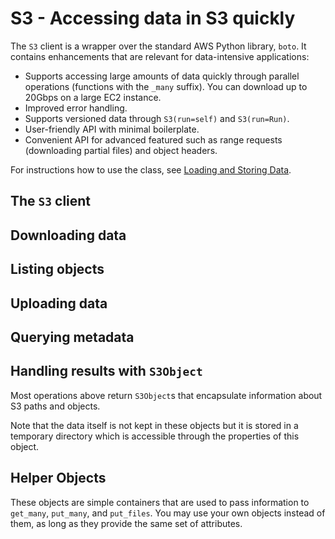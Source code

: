 # S3 - Accessing data in S3 quickly

The `S3` client is a wrapper over the standard AWS Python library, `boto`. It contains enhancements that are relevant for data-intensive applications:

 - Supports accessing large amounts of data quickly through parallel operations (functions with the `_many` suffix). You can download up to 20Gbps on a large EC2 instance.
 - Improved error handling.
 - Supports versioned data through `S3(run=self)` and `S3(run=Run)`.
 - User-friendly API with minimal boilerplate.
 - Convenient API for advanced featured such as range requests (downloading partial files) and object headers.
 
For instructions how to use the class, see [Loading and Storing Data](/scaling/data).

<!-- WARNING: THIS FILE WAS AUTOGENERATED! DO NOT EDIT! Instead, edit the notebook w/the location & name as this file. -->

## The `S3` client


<DocSection type="class" name="S3" module="metaflow" show_import="True" heading_level="3" link="https://github.com/Netflix/metaflow/tree/master/metaflow/plugins/datatools/s3/s3.py#L458">
<SigArgSection>
<SigArg name="tmproot='.', bucket=None, prefix=None, run=None, s3root=None" />
</SigArgSection>
<Description summary="The Metaflow S3 client." extended_summary="This object manages the connection to S3 and a temporary diretory that is used\nto download objects. Note that in most cases when the data fits in memory, no local\ndisk IO is needed as operations are cached by the operating system, which makes\noperations fast as long as there is enough memory available.\n\nThe easiest way is to use this object as a context manager:\n```\nwith S3() as s3:\n    data = [obj.blob for obj in s3.get_many(urls)]\nprint(data)\n```\nThe context manager takes care of creating and deleting a temporary directory\nautomatically. Without a context manager, you must call `.close()` to delete\nthe directory explicitly:\n```\ns3 = S3()\ndata = [obj.blob for obj in s3.get_many(urls)]\ns3.close()\n```\nYou can customize the location of the temporary directory with `tmproot`. It\ndefaults to the current working directory.\n\nTo make it easier to deal with object locations, the client can be initialized\nwith an S3 path prefix. There are three ways to handle locations:\n\n1. Use a `metaflow.Run` object or `self`, e.g. `S3(run=self)` which\n   initializes the prefix with the global `DATATOOLS_S3ROOT` path, combined\n   with the current run ID. This mode makes it easy to version data based\n   on the run ID consistently. You can use the `bucket` and `prefix` to\n   override parts of `DATATOOLS_S3ROOT`.\n\n2. Specify an S3 prefix explicitly with `s3root`,\n   e.g. `S3(s3root='s3://mybucket/some/path')`.\n\n3. Specify nothing, i.e. `S3()`, in which case all operations require\n   a full S3 url prefixed with `s3://`." />
<ParamSection name="Parameters">
	<Parameter name="tmproot" type="str, default: '.'" desc="Where to store the temporary directory." />
	<Parameter name="bucket" type="str, optional" desc="Override the bucket from `DATATOOLS_S3ROOT` when `run` is specified." />
	<Parameter name="prefix" type="str, optional" desc="Override the path from `DATATOOLS_S3ROOT` when `run` is specified." />
	<Parameter name="run" type="FlowSpec or Run, optional" desc="Derive path prefix from the current or a past run ID, e.g. S3(run=self)." />
	<Parameter name="s3root" type="str, optional" desc="If `run` is not specified, use this as the S3 prefix." />
</ParamSection>
</DocSection>



<DocSection type="method" name="S3.close" module="metaflow" show_import="False" heading_level="4" link="https://github.com/Netflix/metaflow/tree/master/metaflow/plugins/datatools/s3/s3.py#L590">
<SigArgSection>
<SigArg name="self" />
</SigArgSection>
<Description summary="Delete all temporary files downloaded in this context." />

</DocSection>


## Downloading data


<DocSection type="method" name="S3.get" module="metaflow" show_import="False" heading_level="4" link="https://github.com/Netflix/metaflow/tree/master/metaflow/plugins/datatools/s3/s3.py#L871">
<SigArgSection>
<SigArg name="self" /><SigArg name="key" type="Union" default="None" /><SigArg name="return_missing" type="bool" default="False" /><SigArg name="return_info" type="bool" default="True" />
</SigArgSection>
<Description summary="Get a single object from S3." />
<ParamSection name="Parameters">
	<Parameter name="key" type="Union[str, S3GetObject], optional, default None" desc="Object to download. It can be an S3 url, a path suffix, or\nan S3GetObject that defines a range of data to download. If None, or\nnot provided, gets the S3 root." />
	<Parameter name="return_missing" type="bool, default False" desc="If set to True, do not raise an exception for a missing key but\nreturn it as an `S3Object` with `.exists == False`." />
	<Parameter name="return_info" type="bool, default True" desc="If set to True, fetch the content-type and user metadata associated\nwith the object at no extra cost, included for symmetry with `get_many`" />
</ParamSection>
<ParamSection name="Returns">
	<Parameter type="S3Object" desc="An S3Object corresponding to the object requested." />
</ParamSection>
</DocSection>



<DocSection type="method" name="S3.get_many" module="metaflow" show_import="False" heading_level="4" link="https://github.com/Netflix/metaflow/tree/master/metaflow/plugins/datatools/s3/s3.py#L978">
<SigArgSection>
<SigArg name="self" /><SigArg name="keys" type="Iterable" /><SigArg name="return_missing" type="bool" default="False" /><SigArg name="return_info" type="bool" default="True" />
</SigArgSection>
<Description summary="Get many objects from S3 in parallel." />
<ParamSection name="Parameters">
	<Parameter name="keys" type="Iterable[Union[str, S3GetObject]]" desc="Objects to download. Each object can be an S3 url, a path suffix, or\nan S3GetObject that defines a range of data to download." />
	<Parameter name="return_missing" type="bool, default False" desc="If set to True, do not raise an exception for a missing key but\nreturn it as an `S3Object` with `.exists == False`." />
	<Parameter name="return_info" type="bool, default True" desc="If set to True, fetch the content-type and user metadata associated\nwith the object at no extra cost, included for symmetry with `get_many`." />
</ParamSection>
<ParamSection name="Returns">
	<Parameter type="List[S3Object]" desc="S3Objects corresponding to the objects requested." />
</ParamSection>
</DocSection>



<DocSection type="method" name="S3.get_recursive" module="metaflow" show_import="False" heading_level="4" link="https://github.com/Netflix/metaflow/tree/master/metaflow/plugins/datatools/s3/s3.py#L1053">
<SigArgSection>
<SigArg name="self" /><SigArg name="keys" type="Iterable" /><SigArg name="return_info" type="bool" default="False" />
</SigArgSection>
<Description summary="Get many objects from S3 recursively in parallel." />
<ParamSection name="Parameters">
	<Parameter name="keys" type="Iterable[str]" desc="Prefixes to download recursively. Each prefix can be an S3 url or a path suffix\nwhich define the root prefix under which all objects are downloaded." />
	<Parameter name="return_info" type="bool, default False" desc="If set to True, fetch the content-type and user metadata associated\nwith the object." />
</ParamSection>
<ParamSection name="Returns">
	<Parameter type="List[S3Object]" desc="S3Objects stored under the given prefixes." />
</ParamSection>
</DocSection>



<DocSection type="method" name="S3.get_all" module="metaflow" show_import="False" heading_level="4" link="https://github.com/Netflix/metaflow/tree/master/metaflow/plugins/datatools/s3/s3.py#L1109">
<SigArgSection>
<SigArg name="self" /><SigArg name="return_info" type="bool" default="False" />
</SigArgSection>
<Description summary="Get all objects under the prefix set in the `S3` constructor." extended_summary="This method requires that the `S3` object is initialized either with `run` or\n`s3root`." />
<ParamSection name="Parameters">
	<Parameter name="return_info" type="bool, default False" desc="If set to True, fetch the content-type and user metadata associated\nwith the object." />
</ParamSection>
<ParamSection name="Returns">
	<Parameter type="Iterable[S3Object]" desc="S3Objects stored under the main prefix." />
</ParamSection>
</DocSection>


## Listing objects


<DocSection type="method" name="S3.list_paths" module="metaflow" show_import="False" heading_level="4" link="https://github.com/Netflix/metaflow/tree/master/metaflow/plugins/datatools/s3/s3.py#L657">
<SigArgSection>
<SigArg name="self" /><SigArg name="keys" type="Optional" default="None" />
</SigArgSection>
<Description summary="List the next level of paths in S3." extended_summary="If multiple keys are specified, listings are done in parallel. The returned\nS3Objects have `.exists == False` if the path refers to a prefix, not an\nexisting S3 object.\n\nFor instance, if the directory hierarchy is\n```\na/0.txt\na/b/1.txt\na/c/2.txt\na/d/e/3.txt\nf/4.txt\n```\nThe `list_paths(['a', 'f'])` call returns\n```\na/0.txt (exists == True)\na/b/ (exists == False)\na/c/ (exists == False)\na/d/ (exists == False)\nf/4.txt (exists == True)\n```" />
<ParamSection name="Parameters">
	<Parameter name="keys" type="Iterable[str], optional, default None" desc="List of paths." />
</ParamSection>
<ParamSection name="Returns">
	<Parameter type="List[S3Object]" desc="S3Objects under the given paths, including prefixes (directories) that\ndo not correspond to leaf objects." />
</ParamSection>
</DocSection>



<DocSection type="method" name="S3.list_recursive" module="metaflow" show_import="False" heading_level="4" link="https://github.com/Netflix/metaflow/tree/master/metaflow/plugins/datatools/s3/s3.py#L707">
<SigArgSection>
<SigArg name="self" /><SigArg name="keys" type="Optional" default="None" />
</SigArgSection>
<Description summary="List all objects recursively under the given prefixes." extended_summary="If multiple keys are specified, listings are done in parallel. All objects\nreturned have `.exists == True` as this call always returns leaf objects.\n\nFor instance, if the directory hierarchy is\n```\na/0.txt\na/b/1.txt\na/c/2.txt\na/d/e/3.txt\nf/4.txt\n```\nThe `list_paths(['a', 'f'])` call returns\n```\na/0.txt (exists == True)\na/b/1.txt (exists == True)\na/c/2.txt (exists == True)\na/d/e/3.txt (exists == True)\nf/4.txt (exists == True)\n```" />
<ParamSection name="Parameters">
	<Parameter name="keys" type="Iterable[str], optional, default None" desc="List of paths." />
</ParamSection>
<ParamSection name="Returns">
	<Parameter type="List[S3Object]" desc="S3Objects under the given paths." />
</ParamSection>
</DocSection>


## Uploading data


<DocSection type="method" name="S3.put" module="metaflow" show_import="False" heading_level="4" link="https://github.com/Netflix/metaflow/tree/master/metaflow/plugins/datatools/s3/s3.py#L1135">
<SigArgSection>
<SigArg name="self" /><SigArg name="key" type="Union" /><SigArg name="obj" type="Union" /><SigArg name="overwrite" type="bool" default="True" /><SigArg name="content_type" type="Optional" default="None" /><SigArg name="metadata" type="Optional" default="None" />
</SigArgSection>
<Description summary="Upload a single object to S3." />
<ParamSection name="Parameters">
	<Parameter name="key" type="Union[str, S3PutObject]" desc="Object path. It can be an S3 url or a path suffix." />
	<Parameter name="obj" type="PutValue" desc="An object to store in S3. Strings are converted to UTF-8 encoding." />
	<Parameter name="overwrite" type="bool, default True" desc="Overwrite the object if it exists. If set to False, the operation\nsucceeds without uploading anything if the key already exists." />
	<Parameter name="content_type" type="str, optional, default None" desc="Optional MIME type for the object." />
	<Parameter name="metadata" type="Dict[str, str], optional, default None" desc="A JSON-encodable dictionary of additional headers to be stored\nas metadata with the object." />
</ParamSection>
<ParamSection name="Returns">
	<Parameter type="str" desc="URL of the object stored." />
</ParamSection>
</DocSection>



<DocSection type="method" name="S3.put_many" module="metaflow" show_import="False" heading_level="4" link="https://github.com/Netflix/metaflow/tree/master/metaflow/plugins/datatools/s3/s3.py#L1232">
<SigArgSection>
<SigArg name="self" /><SigArg name="key_objs" type="List" /><SigArg name="overwrite" type="bool" default="True" />
</SigArgSection>
<Description summary="Upload many objects to S3." extended_summary="Each object to be uploaded can be specified in two ways:\n\n1. As a `(key, obj)` tuple where `key` is a string specifying\n   the path and `obj` is a string or a bytes object.\n\n2. As a `S3PutObject` which contains additional metadata to be\n   stored with the object." />
<ParamSection name="Parameters">
	<Parameter name="key_objs" type="List[Union[Tuple[str, PutValue], S3PutObject]]" desc="List of key-object pairs to upload." />
	<Parameter name="overwrite" type="bool, default True" desc="Overwrite the object if it exists. If set to False, the operation\nsucceeds without uploading anything if the key already exists." />
</ParamSection>
<ParamSection name="Returns">
	<Parameter type="List[Tuple[str, str]]" desc="List of `(key, url)` pairs corresponding to the objects uploaded." />
</ParamSection>
</DocSection>



<DocSection type="method" name="S3.put_files" module="metaflow" show_import="False" heading_level="4" link="https://github.com/Netflix/metaflow/tree/master/metaflow/plugins/datatools/s3/s3.py#L1306">
<SigArgSection>
<SigArg name="self" /><SigArg name="key_paths" type="List" /><SigArg name="overwrite" type="bool" default="True" />
</SigArgSection>
<Description summary="Upload many local files to S3." extended_summary="Each file to be uploaded can be specified in two ways:\n\n1. As a `(key, path)` tuple where `key` is a string specifying\n   the S3 path and `path` is the path to a local file.\n\n2. As a `S3PutObject` which contains additional metadata to be\n   stored with the file." />
<ParamSection name="Parameters">
	<Parameter name="key_paths" type="List[Union[Tuple[str, PutValue], S3PutObject]]" desc="List of files to upload." />
	<Parameter name="overwrite" type="bool, default True" desc="Overwrite the object if it exists. If set to False, the operation\nsucceeds without uploading anything if the key already exists." />
</ParamSection>
<ParamSection name="Returns">
	<Parameter type="List[Tuple[str, str]]" desc="List of `(key, url)` pairs corresponding to the files uploaded." />
</ParamSection>
</DocSection>


## Querying metadata


<DocSection type="method" name="S3.info" module="metaflow" show_import="False" heading_level="4" link="https://github.com/Netflix/metaflow/tree/master/metaflow/plugins/datatools/s3/s3.py#L753">
<SigArgSection>
<SigArg name="self" /><SigArg name="key" type="Optional" default="None" /><SigArg name="return_missing" type="bool" default="False" />
</SigArgSection>
<Description summary="Get metadata about a single object in S3." extended_summary="This call makes a single `HEAD` request to S3 which can be\nmuch faster than downloading all data with `get`." />
<ParamSection name="Parameters">
	<Parameter name="key" type="str, optional, default None" desc="Object to query. It can be an S3 url or a path suffix." />
	<Parameter name="return_missing" type="bool, default False" desc="If set to True, do not raise an exception for a missing key but\nreturn it as an `S3Object` with `.exists == False`." />
</ParamSection>
<ParamSection name="Returns">
	<Parameter type="S3Object" desc="An S3Object corresponding to the object requested. The object\nwill have `.downloaded == False`." />
</ParamSection>
</DocSection>



<DocSection type="method" name="S3.info_many" module="metaflow" show_import="False" heading_level="4" link="https://github.com/Netflix/metaflow/tree/master/metaflow/plugins/datatools/s3/s3.py#L811">
<SigArgSection>
<SigArg name="self" /><SigArg name="keys" type="Iterable" /><SigArg name="return_missing" type="bool" default="False" />
</SigArgSection>
<Description summary="Get metadata about many objects in S3 in parallel." extended_summary="This call makes a single `HEAD` request to S3 which can be\nmuch faster than downloading all data with `get`." />
<ParamSection name="Parameters">
	<Parameter name="keys" type="Iterable[str]" desc="Objects to query. Each key can be an S3 url or a path suffix." />
	<Parameter name="return_missing" type="bool, default False" desc="If set to True, do not raise an exception for a missing key but\nreturn it as an `S3Object` with `.exists == False`." />
</ParamSection>
<ParamSection name="Returns">
	<Parameter type="List[S3Object]" desc="A list of S3Objects corresponding to the paths requested. The\nobjects will have `.downloaded == False`." />
</ParamSection>
</DocSection>


## Handling results with `S3Object`

Most operations above return `S3Object`s that encapsulate information about S3 paths and objects.

Note that the data itself is not kept in these objects but it is stored in a temporary directory which is accessible through the properties of this object.


<DocSection type="class" name="S3Object" module="metaflow" show_import="False" heading_level="3" link="https://github.com/Netflix/metaflow/tree/master/metaflow/plugins/datatools/s3/s3.py#L145">
<SigArgSection>
<SigArg name="" />
</SigArgSection>
<Description summary="This object represents a path or an object in S3,\nwith an optional local copy." extended_summary="`S3Object`s are not instantiated directly, but they are returned\nby many methods of the `S3` client." />

</DocSection>



<DocSection type="property" name="S3Object.exists" module="metaflow.plugins.datatools.s3.s3" show_import="False" heading_level="4" link="https://github.com/Netflix/metaflow/tree/master/">

<Description summary="Does this key correspond to an object in S3?\n" />
<ParamSection name="Returns">
<Parameter type="bool" desc="True if this object points at an existing object (file) in S3." />
</ParamSection>
</DocSection>



<DocSection type="property" name="S3Object.downloaded" module="metaflow.plugins.datatools.s3.s3" show_import="False" heading_level="4" link="https://github.com/Netflix/metaflow/tree/master/">

<Description summary="Has this object been downloaded?\n\nIf True, the contents can be accessed through `path`, `blob`,\nand `text` properties.\n" />
<ParamSection name="Returns">
<Parameter type="bool" desc="True if the contents of this object have been downloaded." />
</ParamSection>
</DocSection>



<DocSection type="property" name="S3Object.url" module="metaflow.plugins.datatools.s3.s3" show_import="False" heading_level="4" link="https://github.com/Netflix/metaflow/tree/master/">

<Description summary="S3 location of the object\n" />
<ParamSection name="Returns">
<Parameter type="str" desc="The S3 location of this object." />
</ParamSection>
</DocSection>



<DocSection type="property" name="S3Object.prefix" module="metaflow.plugins.datatools.s3.s3" show_import="False" heading_level="4" link="https://github.com/Netflix/metaflow/tree/master/">

<Description summary="Prefix requested that matches this object.\n" />
<ParamSection name="Returns">
<Parameter type="str" desc="Requested prefix" />
</ParamSection>
</DocSection>



<DocSection type="property" name="S3Object.key" module="metaflow.plugins.datatools.s3.s3" show_import="False" heading_level="4" link="https://github.com/Netflix/metaflow/tree/master/">

<Description summary="Key corresponds to the key given to the get call that produced\nthis object.\n\nThis may be a full S3 URL or a suffix based on what\nwas requested.\n" />
<ParamSection name="Returns">
<Parameter type="str" desc="Key requested." />
</ParamSection>
</DocSection>



<DocSection type="property" name="S3Object.path" module="metaflow.plugins.datatools.s3.s3" show_import="False" heading_level="4" link="https://github.com/Netflix/metaflow/tree/master/">

<Description summary="Path to a local temporary file corresponding to the object downloaded.\n\nThis file gets deleted automatically when a S3 scope exits.\nReturns None if this S3Object has not been downloaded.\n" />
<ParamSection name="Returns">
<Parameter type="str" desc="Local path, if the object has been downloaded." />
</ParamSection>
</DocSection>



<DocSection type="property" name="S3Object.blob" module="metaflow.plugins.datatools.s3.s3" show_import="False" heading_level="4" link="https://github.com/Netflix/metaflow/tree/master/">

<Description summary="Contents of the object as a byte string or None if the\nobject hasn't been downloaded.\n" />
<ParamSection name="Returns">
<Parameter type="bytes" desc="Contents of the object as bytes." />
</ParamSection>
</DocSection>



<DocSection type="property" name="S3Object.text" module="metaflow.plugins.datatools.s3.s3" show_import="False" heading_level="4" link="https://github.com/Netflix/metaflow/tree/master/">

<Description summary="Contents of the object as a string or None if the\nobject hasn't been downloaded.\n\nThe object is assumed to contain UTF-8 encoded data.\n" />
<ParamSection name="Returns">
<Parameter type="str" desc="Contents of the object as text." />
</ParamSection>
</DocSection>



<DocSection type="property" name="S3Object.size" module="metaflow.plugins.datatools.s3.s3" show_import="False" heading_level="4" link="https://github.com/Netflix/metaflow/tree/master/">

<Description summary="Size of the object in bytes.\n\nReturns None if the key does not correspond to an object in S3.\n" />
<ParamSection name="Returns">
<Parameter type="int" desc="Size of the object in bytes, if the object exists." />
</ParamSection>
</DocSection>



<DocSection type="property" name="S3Object.has_info" module="metaflow.plugins.datatools.s3.s3" show_import="False" heading_level="4" link="https://github.com/Netflix/metaflow/tree/master/">

<Description summary="Returns true if this `S3Object` contains the content-type MIME header or\nuser-defined metadata.\n\nIf False, this means that `content_type`, `metadata`, `range_info` and\n`last_modified` will return None.\n" />
<ParamSection name="Returns">
<Parameter type="bool" desc="True if additional metadata is available." />
</ParamSection>
</DocSection>



<DocSection type="property" name="S3Object.metadata" module="metaflow.plugins.datatools.s3.s3" show_import="False" heading_level="4" link="https://github.com/Netflix/metaflow/tree/master/">

<Description summary="Returns a dictionary of user-defined metadata, or None if no metadata\nis defined.\n" />
<ParamSection name="Returns">
<Parameter type="Dict" desc="User-defined metadata." />
</ParamSection>
</DocSection>



<DocSection type="property" name="S3Object.content_type" module="metaflow.plugins.datatools.s3.s3" show_import="False" heading_level="4" link="https://github.com/Netflix/metaflow/tree/master/">

<Description summary="Returns the content-type of the S3 object or None if it is not defined.\n" />
<ParamSection name="Returns">
<Parameter type="str" desc="Content type or None if the content type is undefined." />
</ParamSection>
</DocSection>



<DocSection type="property" name="S3Object.range_info" module="metaflow.plugins.datatools.s3.s3" show_import="False" heading_level="4" link="https://github.com/Netflix/metaflow/tree/master/">

<Description summary="If the object corresponds to a partially downloaded object, returns\ninformation of what was downloaded.\n\nThe returned object has the following fields:\n- `total_size`: Size of the object in S3.\n- `request_offset`: The starting offset.\n- `request_length`: The number of bytes downloaded.\n" />
</DocSection>



<DocSection type="property" name="S3Object.last_modified" module="metaflow.plugins.datatools.s3.s3" show_import="False" heading_level="4" link="https://github.com/Netflix/metaflow/tree/master/">

<Description summary="Returns the last modified unix timestamp of the object.\n" />
<ParamSection name="Returns">
<Parameter type="int" desc="Unix timestamp corresponding to the last modified time." />
</ParamSection>
</DocSection>


## Helper Objects

These objects are simple containers that are used to pass information to `get_many`, `put_many`, and `put_files`. You may use your own objects instead of them, as long as they provide the same set of attributes.


<DocSection type="class" name="S3GetObject" module="metaflow.datatools.s3" show_import="True" heading_level="3" link="https://github.com/Netflix/metaflow/tree/master/">
<SigArgSection>
<SigArg name="key" default="None" /><SigArg name="offset" default="None" /><SigArg name="length" default="None" />
</SigArgSection>
<Description summary="Represents a chunk of an S3 object. A range query is performed to download only a subset of data,\n`object[key][offset:offset + length]`, from S3." />
<ParamSection name="Attributes">
	<Parameter name="key" type="str" desc="Key identifying the object. Works the same way as any `key` passed to `get` or `get_many`." />
	<Parameter name="offset" type="int" desc="A byte offset in the file." />
	<Parameter name="length" type="int" desc="The number of bytes to download." />
</ParamSection>
</DocSection>



<DocSection type="class" name="S3PutObject" module="metaflow.datatools.s3" show_import="True" heading_level="3" link="https://github.com/Netflix/metaflow/tree/master/">
<SigArgSection>
<SigArg name="key" default="None" /><SigArg name="value" default="None" /><SigArg name="path" default="None" /><SigArg name="content_type" default="None" /><SigArg name="metadata" default="None" />
</SigArgSection>
<Description summary="Defines an object with metadata to be uplaoded with `put_many` or `put_files`." />
<ParamSection name="Attributes">
	<Parameter name="key" type="str" desc="Key identifying the object. Works the same way as `key` passed to `put` or `put_many`." />
	<Parameter name="value" type="str or bytes" desc="Object to upload. Works the same way as `obj` passed `to `put` or `put_many`." />
	<Parameter name="path" type="str" desc="Path to a local file. Works the same way as `path` passed to `put_files`." />
	<Parameter name="content_type" type="str" desc="Optional MIME type for the file." />
	<Parameter name="metadata" type="Dict" desc="A JSON-encodable dictionary of additional headers to be stored\nas metadata with the file." />
</ParamSection>
</DocSection>

